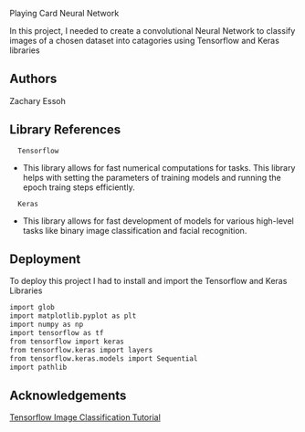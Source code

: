 
Playing Card Neural Network

In this project, I needed to create a convolutional Neural Network to classify images of a chosen dataset into catagories using Tensorflow and Keras libraries 


## Authors

Zachary Essoh


## Library References


```http
  Tensorflow
```
- This library allows for fast numerical computations for tasks. This library helps with setting the parameters of training models and running the epoch traing steps efficiently.
```http
  Keras
```
- This library allows for fast development of models for various high-level tasks like binary image classification and facial recognition. 


## Deployment

To deploy this project I had to install and import the Tensorflow and Keras Libraries

```bash
import glob
import matplotlib.pyplot as plt
import numpy as np
import tensorflow as tf
from tensorflow import keras
from tensorflow.keras import layers
from tensorflow.keras.models import Sequential
import pathlib
```


## Acknowledgements

 [Tensorflow Image Classification Tutorial](https://www.tensorflow.org/tutorials/images/classification)



